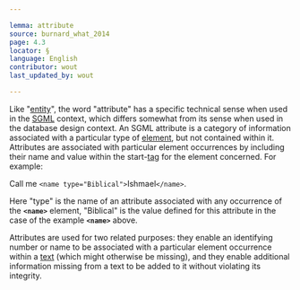 ```yaml
---

lemma: attribute
source: burnard_what_2014
page: 4.3
locator: §
language: English
contributor: wout
last_updated_by: wout

---
```


Like "[entity](entity.html)", the word "attribute" has a specific technical sense when used in the [SGML](SGML.html) context, which differs somewhat from its sense when used in the database design context. An SGML attribute is a category of information associated with a particular type of [element](element.html), but not contained within it. Attributes are associated with particular element occurrences by including their name and value within the start-[tag](tag.html) for the element concerned. For example:

Call me `<name type="Biblical">`Ishmael`</name>`.

Here "type" is the name of an attribute associated with any occurrence of the **`<name>`** element, "Biblical" is the value defined for this attribute in the case of the example **`<name>`** above.

Attributes are used for two related purposes: they enable an identifying number or name to be associated with a particular element occurrence within a [text](text.html) (which might otherwise be missing), and they enable additional information missing from a text to be added to it without violating its integrity.
